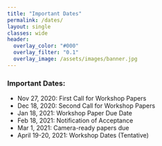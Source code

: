 ```yaml
---
title: "Important Dates"
permalink: /dates/
layout: single
classes: wide
header:
  overlay_color: "#000"
  overlay_filter: "0.1"
  overlay_image: /assets/images/banner.jpg
---
```


### Important Dates:

* Nov 27, 2020: First Call for Workshop Papers
* Dec 18, 2020: Second Call for Workshop Papers
* Jan 18, 2021: Workshop Paper Due Date
* Feb 18, 2021: Notification of Acceptance
* Mar 1, 2021: Camera-ready papers due
* April 19-20, 2021: Workshop Dates (Tentative)
